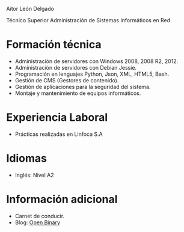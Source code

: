 Aitor León Delgado

Técnico Superior Administración de Sistemas Informáticos en Red

# Formación técnica

- Administración de servidores con Windows 2008, 2008 R2, 2012.
- Administración de servidores con Debian Jessie.
- Programación en lenguajes Python, Json, XML, HTML5, Bash.
- Gestión de CMS (Gestores de contenido).
- Gestión de aplicaciones para la seguridad del sistema.
- Montaje y mantenimiento de equipos informáticos.

# Experiencia Laboral

- Prácticas realizadas en Linfoca S.A

# Idiomas

- Inglés: Nivel A2

# Información adicional

- Carnet de conducir.
- Blog: [Open Binary](https://openbinary20.wordpress.com)
